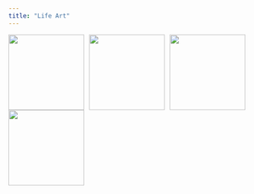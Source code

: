 ```yaml
---
title: "Life Art"
---
```


<div style=" clear: both;">
    <a href="/lifeart/2019-06-24_brother/"><img align="left" src="/lifeart/2019-06-24_brother/brother.png" style="margin-right: 10px; object-fit: cover; width: 150px;  height: 150px;"></a>
    <a href="/lifeart/2019-06-24_the-little-mermaid"><img align="left" src="/lifeart/2019-06-24_the-little-mermaid/mermaid1.png" style="margin-right: 10px; object-fit: cover; width: 150px;  height: 150px; "></a>
    <a href="/lifeart/2019-06-24_the-little-mermaid"><img align="left" src="/lifeart/2019-06-24_the-little-mermaid/mermaid2.png" style="margin-right: 10px; object-fit: cover; width: 150px;  height: 150px; "></a>
    <a href="/lifeart/2019-06-24_the-little-mermaid"><img align="left" src="/lifeart/2019-06-24_the-little-mermaid/mermaid3.png" style="margin-right: 10px; object-fit: cover; width: 150px;  height: 150px; "></a>
</div>
<div style=" clear: both;">
</div>
 